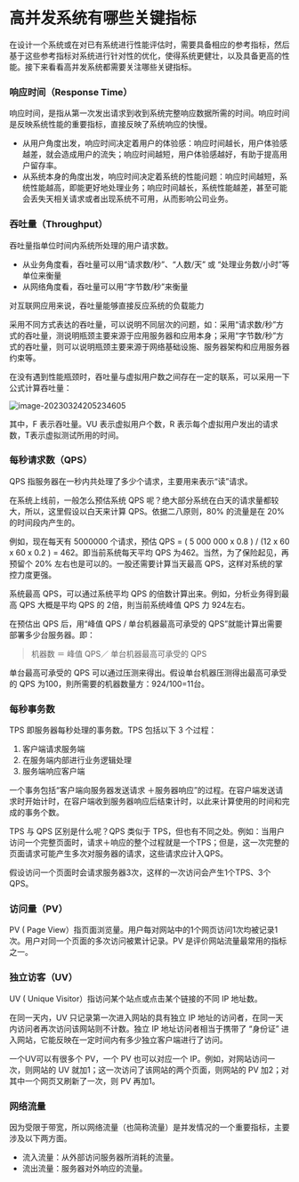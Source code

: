 # 高并发系统有哪些关键指标

在设计一个系统或在对已有系统进行性能评估时，需要具备相应的参考指标，然后基于这些参考指标对系统进行针对性的优化，使得系统更健壮，以及具备更高的性能。接下来看看高并发系统都需要关注哪些关键指标。

### 响应时间（Response Time）

响应时间，是指从第一次发出请求到收到系统完整响应数据所需的时间。响应时间是反映系统性能的重要指标，直接反映了系统响应的快慢。

- 从用户角度出发，响应时间决定着用户的体验感：响应时间越长，用户体验感越差，就会造成用户的流失；响应时间越短，用户体验感越好，有助于提高用户留存率。
- 从系统本身的角度出发，响应时间决定着系统的性能问题：响应时间越短，系统性能越高，即能更好地处理业务；响应时间越长，系统性能越差，甚至可能会丢失天相关请求或者出现系统不可用，从而影响公司业务。

### 吞吐量（Throughput）

吞吐量指单位时间内系统所处理的用户请求数。

- 从业务角度看，吞吐量可以用“请求数/秒”、“人数/天” 或 “处理业务数/小时”等单位来衡量
- 从网络角度看，吞吐量可以用“字节数/秒”来衡量

对互联网应用来说，吞吐量能够直接反应系统的负载能力

采用不同方式表达的吞吐量，可以说明不同层次的问题，如：采用“请求数/秒”方式的吞吐量，测说明瓶颈主要来源于应用服务器和应用本身；采用“字节数/秒”方式的吞吐量，则可以说明瓶颈主要来源于网络基础设施、服务器架构和应用服务器约束等。

在没有遇到性能瓶颈时，吞吐量与虚拟用户数之间存在一定的联系，可以采用一下公式计算吞吐量：

![image-20230324205234605](http://dean-imgsubmit.oss-cn-beijing.aliyuncs.com/note/image-20230324205234605.png)

其中，F 表示吞吐量。VU 表示虚拟用户个数，R 表示每个虚拟用户发出的请求数，T表示虚拟测试所用的时间。

### 每秒请求数（QPS）

QPS 指服务器在一秒内共处理了多少个请求，主要用来表示“读”请求。

在系统上线前，一般怎么预估系统 QPS 呢？绝大部分系统在白天的请求量都较大，所以，这里假设以白天来计算 QPS。依据二八原则，80% 的流量是在 20% 的时间段内产生的。

例如，现在每天有 5000000 个请求，预估 QPS = ( 5 000 000 x 0.8 ) / (12 x 60 x 60 x 0.2 ) = 462。即当前系统每天平均 QPS 为462。当然，为了保险起见，再预留个 20% 左右也是可以的。一股还需要计算当天最高 QPS，这样对系统的掌控力度更强。

系统最高 QPS，可以通过系统平均 QPS 的倍数计算出来。例如，分析业务得到最高 QPS 大概是平均 QPS 的 2倍，則当前系统峰值 QPS 力 924左右。

在预估出 QPS 后，用“峰值 QPS / 单台机器最高可承受的 QPS”就能计算出需要部署多少台服务器。即：

> 机器数 ＝ 峰值 QPS／ 单台机器最高可承受的 QPS

单台最高可承受的 QPS 可以通过压测来得出。假设单台机器压测得出最高可承受的 QPS 为100，則所需要的机器数量方：924/100=11台。

### 每秒事务数

TPS 即服务器每秒处理的事务数。TPS 包括以下 3 个过程：

1. 客户端请求服务端
2. 在服务端内部进行业务逻辑处理
3. 服务端响应客户端

一个事务包括“客户端向服务器发送请求 ＋服务器响应”的过程。在容户端发送请求时开始计时，在容户端收到服务器响应后结束计时，以此来计算使用的时间和完成的事务个数。

TPS 与 QPS 区别是什么呢？QPS 类似于 TPS，但也有不同之处。例如：当用户访问一个完整页面时，请求＋响应的整个过程就是一个TPS；但是，这一次完整的页面请求可能产生多次对服务器的请求，这些请求应计入QPS。

假设访问一个页面时会请求服务器3次，这样的一次访问会产生1个TPS、3个QPS。

### 访问量（PV）

PV ( Page View）指页面浏览量。用户每对网站中的1个网页访问1次均被记录1次。用户对同一个页面的多次访问被累计记录。PV 是评价网站流量最常用的指标之一。

### 独立访客（UV）

UV ( Unique Visitor）指访问某个站点或点击某个链接的不同 IP 地址数。

在同一天内，UV 只记录第一次进入网站的具有独立 IP 地址的访问者，在同一天内访问者再次访问该网站则不计数。独立 IP 地址访问者相当于携带了 “身份证” 进入网站，它能反映在一定时间内有多少独立客户端进行了访问。

一个UV可以有很多个 PV，一个 PV 也可以对应一个 IP。例如，对网站访问一次，则网站的 UV 就加1；这一次访问了该网站的两个页面，则网站的 PV 加2；对其中一个网页又刷新了一次，则 PV 再加1。

### 网络流量

因为受限于带宽，所以网络流量（也简称流量）是并发情况的一个重要指标，主要涉及以下两方面。

- 流入流量：从外部访问服务器所消耗的流量。
- 流出流量：服务器对外响应的流量。